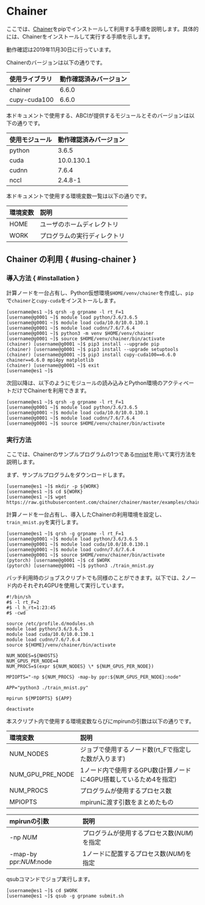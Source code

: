 # Chainer

ここでは、[Chainer](https://chainer.org/)をpipでインストールして利用する手順を説明します。具体的には、Chainerをインストールして実行する手順を示します。

動作確認は2019年11月30日に行っています。

Chainerのバージョンは以下の通りです。

| 使用ライブラリ | 動作確認済みバージョン |
| :-- | :-- |
| chainer | 6.6.0 |
| cupy-cuda100 | 6.6.0 |

本ドキュメントで使用する、ABCIが提供するモジュールとそのバージョンは以下の通りです。

| 使用モジュール | 動作確認済みバージョン |
| :-- | :-- |
| python  | 3.6.5      |
| cuda    | 10.0.130.1 |
| cudnn   | 7.6.4      |
| nccl    | 2.4.8-1    |

本ドキュメントで使用する環境変数一覧は以下の通りです。

| 環境変数 | 説明 |
| :-- | :-- |
| HOME | ユーザのホームディレクトリ |
| WORK | プログラムの実行ディレクトリ |

## Chainer の利用 { #using-chainer }

### 導入方法 { #installation }

計算ノードを一台占有し、Python仮想環境`$HOME/venv/chainer`を作成し、`pip`で`chainer`と`cupy-cuda`をインストールします。

```
[username@es1 ~]$ qrsh -g grpname -l rt_F=1
[username@g0001 ~]$ module load python/3.6/3.6.5
[username@g0001 ~]$ module load cuda/10.0/10.0.130.1
[username@g0001 ~]$ module load cudnn/7.6/7.6.4
[username@g0001 ~]$ python3 -m venv $HOME/venv/chainer
[username@g0001 ~]$ source $HOME/venv/chainer/bin/activate
(chainer) [username@g0001 ~]$ pip3 install --upgrade pip
(chainer) [username@g0001 ~]$ pip3 install --upgrade setuptools
(chainer) [username@g0001 ~]$ pip3 install cupy-cuda100==6.6.0 chainer==6.6.0 mpi4py matplotlib
(chainer) [username@g0001 ~]$ exit
[username@es1 ~]$
```

次回以降は、以下のようにモジュールの読み込みとPython環境のアクティベートだけでChainerを利用できます。

```
[username@es1 ~]$ qrsh -g grpname -l rt_F=1
[username@g0001 ~]$ module load python/3.6/3.6.5
[username@g0001 ~]$ module load cuda/10.0/10.0.130.1
[username@g0001 ~]$ module load cudnn/7.6/7.6.4
[username@g0001 ~]$ source $HOME/venv/chainer/bin/activate
```

### 実行方法

ここでは、Chainerのサンプルプログラムの1つである[mnist](http://yann.lecun.com/exdb/mnist/)を用いて実行方法を説明します。

まず、サンプルプログラムをダウンロードします。

```
[username@es1 ~]$ mkdir -p ${WORK}
[username@es1 ~]$ cd ${WORK}
[username@es1 ~]$ wget https://raw.githubusercontent.com/chainer/chainer/master/examples/chainermn/mnist/train_mnist.py
```

計算ノードを一台占有し、導入したChainerの利用環境を設定し、`train_mnist.py`を実行します。

```
[username@es1 ~]$ qrsh -g grpname -l rt_F=1
[username@g0001 ~]$ module load python/3.6/3.6.5
[username@g0001 ~]$ module load cuda/10.0/10.0.130.1
[username@g0001 ~]$ module load cudnn/7.6/7.6.4
[username@g0001 ~]$ source $HOME/venv/chainer/bin/activate
(pytorch) [username@g0001 ~]$ cd $WORK
(pytorch) [username@g0001 ~]$ python3 ./train_mnist.py
```

バッチ利用時のジョブスクリプトでも同様のことができます。以下では、2ノード内のそれぞれ4GPUを使用して実行しています。

```
#!/bin/sh
#$ -l rt_F=2
#$ -l h_rt=1:23:45
#$ -cwd

source /etc/profile.d/modules.sh
module load python/3.6/3.6.5
module load cuda/10.0/10.0.130.1
module load cudnn/7.6/7.6.4
source ${HOME}/venv/chainer/bin/activate

NUM_NODES=${NHOSTS}
NUM_GPUS_PER_NODE=4
NUM_PROCS=$(expr ${NUM_NODES} \* ${NUM_GPUS_PER_NODE})

MPIOPTS="-np ${NUM_PROCS} -map-by ppr:${NUM_GPUS_PER_NODE}:node"

APP="python3 ./train_mnist.py"

mpirun ${MPIOPTS} ${APP}

deactivate
```

本スクリプト内で使用する環境変数ならびにmpirunの引数は以下の通りです。

| 環境変数 | 説明 |
| :-- | :-- |
| NUM_NODES | ジョブで使用するノード数(rt_Fで指定した数が入ります) |
| NUM_GPU_PRE_NODE | 1ノード内で使用するGPU数(計算ノードに4GPU搭載しているため4を指定) |
| NUM_PROCS | プログラムが使用するプロセス数 |
| MPIOPTS | mpirunに渡す引数をまとめたもの |

| mpirunの引数 | 説明 |
| :-- | :-- |
| -np *NUM* | プログラムが使用するプロセス数(*NUM*)を指定 |
| -map-by ppr:*NUM*:node | 1ノードに配置するプロセス数(*NUM*)を指定 |

qsubコマンドでジョブ実行します。

```
[username@es1 ~]$ cd $WORK
[username@es1 ~]$ qsub -g grpname submit.sh
```
